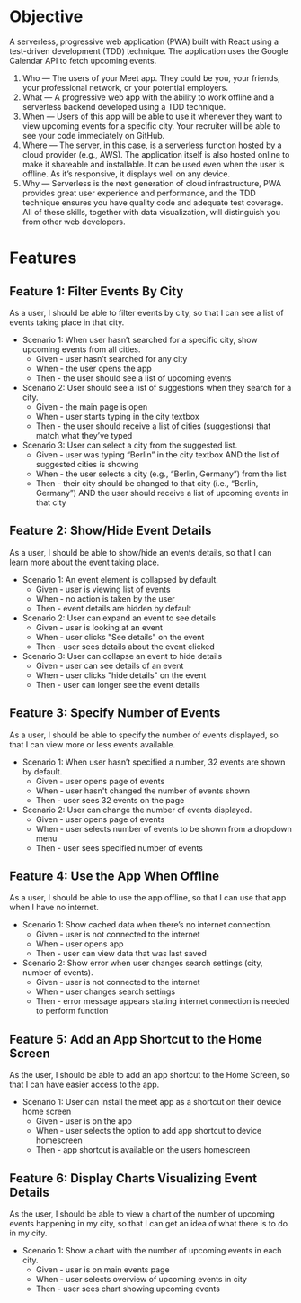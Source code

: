 # Objective
A serverless, progressive web application (PWA) built with React using a test-driven development (TDD) technique. The application uses the Google Calendar API to fetch upcoming events.

1. Who — The users of your Meet app. They could be you, your friends, your professional
network, or your potential employers.
2. What — A progressive web app with the ability to work offline and a serverless backend
developed using a TDD technique.
3. When — Users of this app will be able to use it whenever they want to view upcoming events
for a specific city. Your recruiter will be able to see your code immediately on GitHub.
4. Where — The server, in this case, is a serverless function hosted by a cloud provider (e.g.,
AWS). The application itself is also hosted online to make it shareable and installable. It can
be used even when the user is offline. As it’s responsive, it displays well on any device.
5. Why — Serverless is the next generation of cloud infrastructure, PWA provides great user
experience and performance, and the TDD technique ensures you have quality code and
adequate test coverage. All of these skills, together with data visualization, will distinguish
you from other web developers.

# Features
## Feature 1: Filter Events By City
As a user, I should be able to filter events by city, so that I can see a list of events taking place in that city.
- Scenario 1: When user hasn’t searched for a specific city, show upcoming events from all cities.
    - Given - user hasn’t searched for any city
    - When - the user opens the app
    - Then - the user should see a list of upcoming events
- Scenario 2: User should see a list of suggestions when they search for a city.
    - Given - the main page is open
    - When - user starts typing in the city textbox
    - Then - the user should receive a list of cities (suggestions) that match what they’ve typed
- Scenario 3: User can select a city from the suggested list.
    - Given - user was typing “Berlin” in the city textbox AND the list of suggested cities is showing
    - When - the user selects a city (e.g., “Berlin, Germany”) from the list
    - Then - their city should be changed to that city (i.e., “Berlin, Germany”) AND the user should receive a list of upcoming events in that city

## Feature 2: Show/Hide Event Details
As a user, I should be able to show/hide an events details, so that I can learn more about the event taking place.
- Scenario 1: An event element is collapsed by default.
    - Given - user is viewing list of events
    - When - no action is taken by the user
    - Then - event details are hidden by default
 - Scenario 2: User can expand an event to see details
    - Given - user is looking at an event
    - When - user clicks "See details" on the event
    - Then - user sees details about the event clicked
 - Scenario 3: User can collapse an event to hide details
    - Given - user can see details of an event
    - When - user clicks "hide details" on the event
    - Then - user can longer see the event details

## Feature 3: Specify Number of Events
As a user, I should be able to specify the number of events displayed, so that I can view more or less events available.
- Scenario 1: When user hasn’t specified a number, 32 events are shown by default.
    - Given - user opens page of events
    - When - user hasn't changed the number of events shown 
    - Then - user sees 32 events on the page
 - Scenario 2: User can change the number of events displayed.
    - Given - user opens page of events
    - When - user selects number of events to be shown from a dropdown menu
    - Then - user sees specified number of events

## Feature 4: Use the App When Offline
As a user, I should be able to use the app offline, so that I can use that app when I have no internet.
- Scenario 1: Show cached data when there’s no internet connection.
    - Given - user is not connected to the internet
    - When - user opens app
    - Then - user can view data that was last saved
 - Scenario 2: Show error when user changes search settings (city, number of events).
    - Given - user is not connected to the internet
    - When - user changes search settings
    - Then - error message appears stating internet connection is needed to perform function

## Feature 5: Add an App Shortcut to the Home Screen
As the user, I should be able to add an app shortcut to the Home Screen, so that I can have easier access to the app.
- Scenario 1:  User can install the meet app as a shortcut on their device home screen
    - Given - user is on the app
    - When - user selects the option to add app shortcut to device homescreen
    - Then - app shortcut is available on the users homescreen
 
## Feature 6: Display Charts Visualizing Event Details
As the user, I should be able to view a chart of the number of upcoming events happening in my city, so that I can get an idea of what there is to do in my city.
- Scenario 1: Show a chart with the number of upcoming events in each city.
    - Given - user is on main events page
    - When - user selects overview of upcoming events in city
    - Then - user sees chart showing upcoming events 




